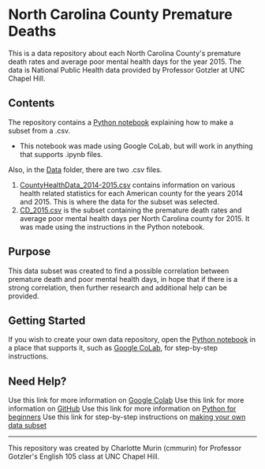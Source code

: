 # North Carolina County Premature Deaths
This is a data repository about each North Carolina County's premature death rates and average poor mental health days for the year 2015. The data is National Public Health data provided by Professor Gotzler at UNC Chapel Hill.  
## Contents
The repository contains a [Python notebook](https://github.com/cmmurin/North-Carolina-County-Premature-Deaths/blob/main/Creating%20a%20Subset/Creating_a_Subset%20(1).ipynb) explaining how to make a subset from a .csv.
  - This notebook was made using Google CoLab, but will work in anything that supports .ipynb files.

Also, in the [Data](https://github.com/cmmurin/North-Carolina-County-Premature-Deaths/tree/main/Data) folder, there are two .csv files.

1. [CountyHealthData_2014-2015.csv](https://github.com/cmmurin/North-Carolina-County-Premature-Deaths/blob/main/Data/CountyHealthData_2014-2015.csv) contains information on various health related statistics for each American county for the years 2014 and 2015. This is where the data for the subset was selected. 
2. [CD_2015.csv](https://github.com/cmmurin/North-Carolina-County-Premature-Deaths/blob/main/Data/CD2015_subset.csv) is the subset containing the premature death rates and average poor mental health days per North Carolina county for 2015. It was made using the instructions in the Python notebook. 

## Purpose
This data subset was created to find a possible correlation between premature death and poor mental health days, in hope that if there is a strong correlation, then further research and additional help can be provided.
## Getting Started
If you wish to create your own data repository, open the [Python notebook](https://github.com/cmmurin/North-Carolina-County-Premature-Deaths/blob/main/Creating%20a%20Subset/Creating_a_Subset.ipynb) in a place that supports it, such as [Google CoLab](https://colab.research.google.com/), for step-by-step instructions. 
## Need Help?
Use this link for more information on [Google Colab](https://colab.research.google.com/#)
Use this link for more information on [GitHub](https://docs.github.com/en/get-started/start-your-journey/hello-world) 
Use this link for more information on [Python for beginners](https://www.python.org/about/gettingstarted/)
Use this link for step-by-step instructions on [making your own data subset](https://github.com/cmmurin/North-Carolina-County-Premature-Deaths/blob/main/Creating%20a%20Subset/Creating_a_Subset%20(1).ipynb) 

---
This repository was created by Charlotte Murin (cmmurin) for Professor Gotzler's English 105 class at UNC Chapel Hill.
